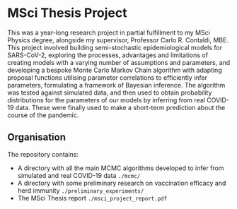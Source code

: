 # MSci Thesis Project #

This was a year-long research project in partial fulfillment to my MSci Physics degree, alongside my supervisor, Professor Carlo R. Contaldi, MBE. This project involved building semi-stochastic epidemiological models for SARS-CoV-2, exploring the processes, advantages and limitations of creating models with a varying number of assumptions and parameters, and developing a bespoke Monte Carlo Markov Chain algorithm with adapting proposal functions utilising parameter correlations to efficiently infer parameters, formulating a framework of Bayesian inference. The algorithm was tested against simulated data, and then used to obtain probability distributions for the parameters of our models by inferring from real COVID-19 data. These were finally used to make a short-term prediction about the course of the pandemic.

## Organisation ##
The repository contains:
- A directory with all the main MCMC algorithms developed to infer from simulated and real COVID-19 data `./mcmc/`
- A directory with some preliminary research on vaccination efficacy and herd immunity `./preliminary_experiments/`
- The MSci Thesis report `./msci_project_report.pdf`

